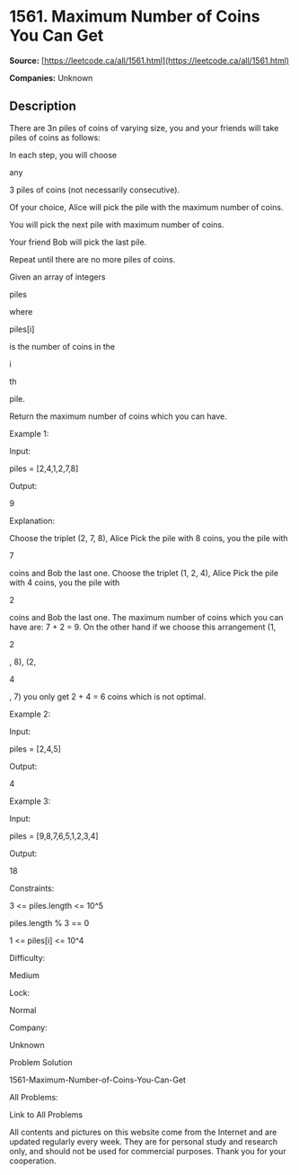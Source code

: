 # 1561. Maximum Number of Coins You Can Get

**Source:** [https://leetcode.ca/all/1561.html](https://leetcode.ca/all/1561.html)

**Companies:** Unknown

## Description

There are 3n piles of coins of varying size, you and your friends will
            take piles of coins as follows:

In each step, you will choose

any

3 piles of coins (not
                    necessarily consecutive).

Of your choice, Alice will pick the pile with the maximum number
                    of coins.

You will pick the next pile with maximum number of coins.

Your friend Bob will pick the last pile.

Repeat until there are no more piles of coins.

Given an array of integers

piles

where

piles[i]

is the
                number of coins in the

i

th

pile.

Return the maximum number of coins which you can have.

Example 1:

Input:

piles = [2,4,1,2,7,8]

Output:

9

Explanation:

Choose the triplet (2, 7, 8), Alice Pick the pile with 8 coins, you the pile with

7

coins and Bob the last one.
Choose the triplet (1, 2, 4), Alice Pick the pile with 4 coins, you the pile with

2

coins and Bob the last one.
The maximum number of coins which you can have are: 7 + 2 = 9.
On the other hand if we choose this arrangement (1,

2

, 8), (2,

4

, 7) you only get 2 + 4 = 6 coins which is not optimal.

Example 2:

Input:

piles = [2,4,5]

Output:

4

Example 3:

Input:

piles = [9,8,7,6,5,1,2,3,4]

Output:

18

Constraints:

3 <= piles.length <= 10^5

piles.length % 3 == 0

1 <= piles[i] <= 10^4

Difficulty:

Medium

Lock:

Normal

Company:

Unknown

Problem Solution

1561-Maximum-Number-of-Coins-You-Can-Get

All Problems:

Link to All Problems

All contents and pictures on this website come from the Internet and are updated regularly every week. They are for personal study and research only, and should not be used for commercial purposes. Thank you for your cooperation.

